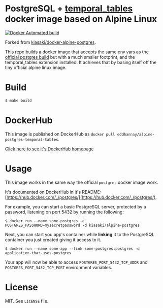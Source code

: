 # PostgreSQL + [temporal_tables](https://github.com/arkhipov/temporal_tables) docker image based on Alpine Linux

[![Docker Automated build](https://img.shields.io/docker/automated/eddhannay/alpine-postgres-temporal-tables.svg?maxAge=2592000)](https://hub.docker.com/r/eddhannay/alpine-postgres-temporal-tables/)

Forked from [kiasaki/docker-alpine-postgres](https://github.com/kiasaki/docker-alpine-postgres).

This repo builds a docker image that accepts the same env vars as the
[official postgres build](https://registry.hub.docker.com/_/postgres/) but
with a much smaller footprint, and the temporal_tables extension installed. It
achieves that by basing itself off the tiny official alpine linux image.

# Build

```bash
$ make build
```

# DockerHub

This image is published on DockerHub as `docker pull eddhannay/alpine-postgres-temporal-tables`.

[Click here to see it's DockerHub homepage](https://hub.docker.com/r/eddhannay/alpine-postgres-temporal-tables/)

# Usage

This image works in the same way the official `postgres` docker image work.

It's documented on DockerHub in it's README: [https://hub.docker.com/_/postgres/](https://hub.docker.com/_/postgres/).

For example, you can start a basic PostgreSQL server, protected by a password,
listening on port 5432 by running the following:

```
$ docker run --name some-postgres -e POSTGRES_PASSWORD=mysecretpassword -d kiasaki/alpine-postgres
```

Next, you can start you app's container while **linking** it to the PostgreSQL
container you just created giving it access to it.

```
$ docker run --name some-app --link some-postgres:postgres -d application-that-uses-postgres
```

Your app will now be able to access `POSTGRES_PORT_5432_TCP_ADDR` and `POSTGRES_PORT_5432_TCP_PORT` environment variables.

# License

MIT. See `LICENSE` file.
